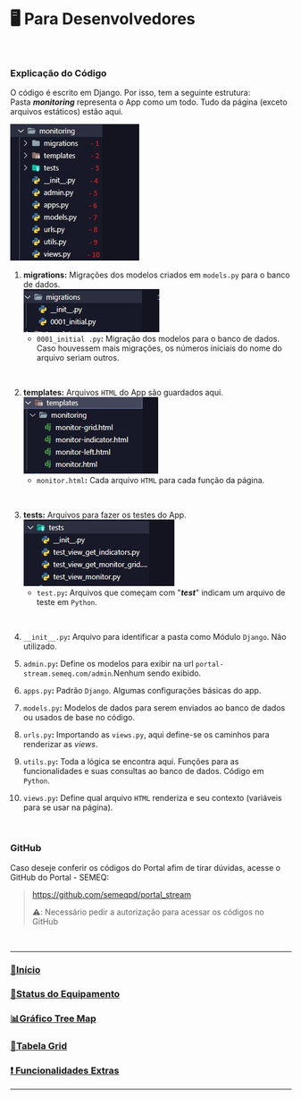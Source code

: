 🖥️ Para Desenvolvedores
===

<br>

### Explicação do Código

O código é escrito em Django. Por isso, tem a seguinte estrutura:<br>
Pasta *__monitoring__* representa o App como um todo. Tudo da página (exceto arquivos estáticos) estão aqui.

![](/imgs/cod-pasta.jpg "Arquivos dentro da pasta do App enumerados.")

1. __migrations:__ Migrações dos modelos criados em ```models.py``` para o banco de dados. <br>
    ![](/imgs/migrations.jpg "Arquivos dentro de migrations")<br>
    - ```0001_initial .py```**:** Migração dos modelos para o banco de dados. Caso houvessem mais migrações, os números iniciais do nome do arquivo seriam outros.

<br>

2. __templates:__ Arquivos ```HTML``` do App são guardados aqui.<br>
![](/imgs/templates.jpg "Arquivos dentro de templates")<br>
    - ```monitor.html```**:** Cada arquivo ```HTML``` para cada função da página.

<br>

3. __tests:__ Arquivos para fazer os testes do App.<br>
![](/imgs/tests.jpg "Arquivos dentro de tests")<br>
    - ```test.py```**:** Arquivos que começam com "*__test__*" indicam um arquivo de teste em ```Python```.

<br>

4. ```__init__.py```**:** Arquivo para identificar a pasta como Módulo ```Django```. Não utilizado.

5. ```admin.py```**:** Define os modelos para exibir na url ```portal-stream.semeq.com/admin```.Nenhum sendo exibido.

6. ```apps.py```**:** Padrão ```Django```. Algumas configurações básicas do app. 

7. ```models.py```**:** Modelos de dados para serem enviados ao banco de dados ou usados de base no código.

8. ```urls.py```**:** Importando as ```views.py```, aqui define-se os caminhos para renderizar as *views*.

9. ```utils.py```**:** Toda a lógica se encontra aqui. Funções para as funcionalidades e suas consultas ao banco de dados. Código em ```Python```.

10. ```views.py```**:** Define qual arquivo ```HTML``` renderiza e seu contexto (variáveis para se usar na página).

<br>

### GitHub

Caso deseje conferir os códigos do Portal afim de tirar dúvidas, acesse o GitHub do Portal - SEMEQ:

> https://github.com/semeqpd/portal_stream
>
> ⚠️: Necessário pedir a autorização para acessar os códigos no GitHub

<br>

---

### [👋Início](README.md)

### [🔨Status do Equipamento](status_equipamento.md)

### [📊Gráfico Tree Map](grafico_treemap.md)

### [📅Tabela Grid](tabela_grid.md)

### [❗ Funcionalidades Extras](func_extras.md)

---
